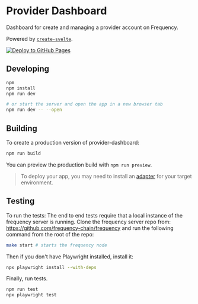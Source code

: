 # Provider Dashboard

Dashboard for create and managing a provider account on Frequency.

Powered by [`create-svelte`](https://github.com/sveltejs/kit/tree/main/packages/create-svelte).

[![Deploy to GitHub Pages](https://github.com/frequency-chain/provider-dashboard/actions/workflows/deploy.yml/badge.svg)](https://github.com/frequency-chain/provider-dashboard/actions/workflows/deploy.yml)

## Developing

```bash
npm
npm install
npm run dev

# or start the server and open the app in a new browser tab
npm run dev -- --open
```

## Building

To create a production version of provider-dashboard:

```bash
npm run build
```

You can preview the production build with `npm run preview`.

> To deploy your app, you may need to install an [adapter](https://kit.svelte.dev/docs/adapters) for your target
> environment.

## Testing

To run the tests: The end to end tests require that a local instance of the frequency server is running. Clone the
frequency server repo from: https://github.com/frequency-chain/frequency and run the following command from the root of
the repo:

```bash
make start # starts the frequency node
```

Then if you don't have Playwright installed, install it:

```bash
npx playwright install --with-deps
```

Finally, run tests.

```bash
npm run test
npx playwright test
```
